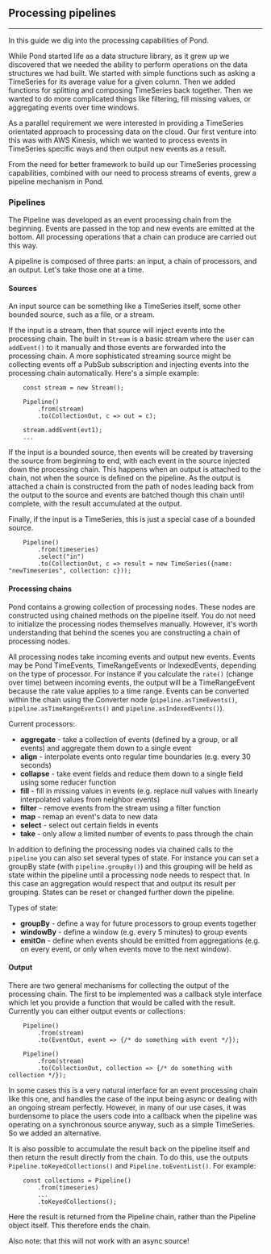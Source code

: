 ## Processing pipelines
---

In this guide we dig into the processing capabilities of Pond.

While Pond started life as a data structure library, as it grew up we discovered that we needed the ability to perform operations on the data structures we had built. We started with simple functions such as asking a TimeSeries for its average value for a given column. Then we added functions for splitting and composing TimeSeries back together. Then we wanted to do more complicated things like filtering, fill missing values, or aggregating events over time windows.

As a parallel requirement we were interested in providing a TimeSeries orientated approach to processing data on the cloud. Our first venture into this was with AWS Kinesis, which we wanted to process events in TimeSeries specific ways and then output new events as a result.

From the need for better framework to build up our TimeSeries processing capabilities, combined with our need to process streams of events, grew a pipeline mechanism in Pond.

### Pipelines

The Pipeline was developed as an event processing chain from the beginning. Events are passed in the top and new events are emitted at the bottom. All processing operations that a chain can produce are carried out this way.

A pipeline is composed of three parts: an input, a chain of processors, and an output. Let's take those one at a time.

#### Sources

An input source can be something like a TimeSeries itself, some other bounded source, such as a file, or a stream.

If the input is a stream, then that source will inject events into the processing chain. The built in `Stream` is a basic stream where the user can `addEvent()` to it manually and those events are forwarded into the processing chain. A more sophisticated streaming source might be collecting events off a PubSub subscription and injecting events into the processing chain automatically. Here's a simple example:

```
    const stream = new Stream();

    Pipeline()
        .from(stream)
        .to(CollectionOut, c => out = c);

    stream.addEvent(evt1);
    ...
```

If the input is a bounded source, then events will be created by traversing the source from beginning to end, with each event in the source injected down the processing chain. This happens when an output is attached to the chain, not when the source is defined on the pipeline. As the output is attached a chain is constructed from the path of nodes leading back from the output to the source and events are batched though this chain until complete, with the result accumulated at the output.

Finally, if the input is a TimeSeries, this is just a special case of a bounded source.

```
    Pipeline()
        .from(timeseries)
        .select("in")
        .to(CollectionOut, c => result = new TimeSeries({name: "newTimeseries", collection: c}));
```

#### Processing chains

Pond contains a growing collection of processing nodes. These nodes are constructed using chained methods on the pipeline itself. You do not need to initialize the processing nodes themselves manually. However, it's worth understanding that behind the scenes you are constructing a chain of processing nodes.

All processing nodes take incoming events and output new events. Events may be Pond TimeEvents, TimeRangeEvents or IndexedEvents, depending on the type of processor. For instance if you calculate the `rate()` (change over time) between incoming events, the output will be a TimeRangeEvent because the rate value applies to a time range. Events can be converted within the chain using the Converter node (`pipeline.asTimeEvents()`, `pipeline.asTimeRangeEvents()` and `pipeline.asIndexedEvents()`).

Current processors:

 * **aggregate** - take a collection of events (defined by a group, or all events) and aggregate them down to a single event
 * **align** - interpolate events onto regular time boundaries (e.g. every 30 seconds)
 * **collapse** - take event fields and reduce them down to a single field using some reducer function
 * **fill** - fill in missing values in events (e.g. replace null values with linearly interpolated values from neighbor events)
 * **filter** - remove events from the stream using a filter function
 * **map** - remap an event's data to new data
 * **select** - select out certain fields in events
 * **take** - only allow a limited number of events to pass through the chain
 
In addition to defining the processing nodes via chained calls to the `pipeline` you can also set several types of state. For instance you can set a groupBy state (with `pipeline.groupBy()`) and this grouping will be held as state within the pipeline until a processing node needs to respect that. In this case an aggregation would respect that and output its result per grouping. States can be reset or changed further down the pipeline.

Types of state:

 * **groupBy** - define a way for future processors to group events together
 * **windowBy** - define a window (e.g. every 5 minutes) to group events
 * **emitOn** - define when events should be emitted from aggregations (e.g. on every event, or only when events move to the next window).

#### Output

There are two general mechanisms for collecting the output of the processing chain. The first to be implemented was a callback style interface which let you provide a function that would be called with the result. Currently you can either output events or collections:

```
    Pipeline()
        .from(stream)
        .to(EventOut, event => {/* do something with event */});
```

```
    Pipeline()
        .from(stream)
        .to(CollectionOut, collection => {/* do something with collection */});
```

In some cases this is a very natural interface for an event processing chain like this one, and handles the case of the input being async or dealing with an ongoing stream perfectly. However, in many of our use cases, it was burdensome to place the users code into a callback when the pipeline was operating on a synchronous source anyway, such as a simple TimeSeries. So we added an alternative.

It is also possible to accumulate the result back on the pipeline itself and then return the result directly from the chain. To do this, use the outputs `Pipeline.toKeyedCollections()` and `Pipeline.toEventList()`. For example:

```
    const collections = Pipeline()
        .from(timeseries)
        ...
        .toKeyedCollections();
```

Here the result is returned from the Pipeline chain, rather than the Pipeline object itself. This therefore ends the chain.

Also note: that this will not work with an async source!
